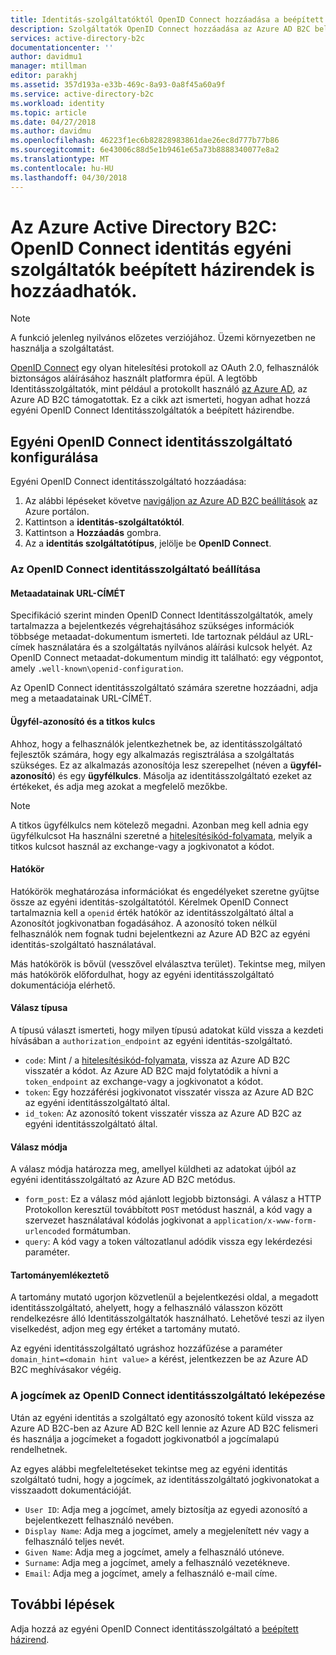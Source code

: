 ```yaml
---
title: Identitás-szolgáltatóktól OpenID Connect hozzáadása a beépített házirendek – az Azure AD B2C |} Microsoft Docs
description: Szolgáltatók OpenID Connect hozzáadása az Azure AD B2C belül beépített házirendek – áttekintés útmutató
services: active-directory-b2c
documentationcenter: ''
author: davidmu1
manager: mtillman
editor: parakhj
ms.assetid: 357d193a-e33b-469c-8a93-0a8f45a60a9f
ms.service: active-directory-b2c
ms.workload: identity
ms.topic: article
ms.date: 04/27/2018
ms.author: davidmu
ms.openlocfilehash: 46223f1ec6b82828983861dae26ec8d777b77b86
ms.sourcegitcommit: 6e43006c88d5e1b9461e65a73b8888340077e8a2
ms.translationtype: MT
ms.contentlocale: hu-HU
ms.lasthandoff: 04/30/2018
---
```

# <a name="azure-active-directory-b2c-add-a-custom-openid-connect-identity-provider-in-built-in-policies"></a>Az Azure Active Directory B2C: OpenID Connect identitás egyéni szolgáltatók beépített házirendek is hozzáadhatók.

>[!NOTE]
> A funkció jelenleg nyilvános előzetes verziójához. Üzemi környezetben ne használja a szolgáltatást.

[OpenID Connect](http://openid.net/specs/openid-connect-core-1_0.html) egy olyan hitelesítési protokoll az OAuth 2.0, felhasználók biztonságos aláírásához használt platformra épül. A legtöbb Identitásszolgáltatók, mint például a protokollt használó [az Azure AD](active-directory-b2c-setup-oidc-azure-active-directory.md), az Azure AD B2C támogatottak. Ez a cikk azt ismerteti, hogyan adhat hozzá egyéni OpenID Connect Identitásszolgáltatók a beépített házirendbe.

## <a name="configuring-a-custom-openid-connect-identity-provider"></a>Egyéni OpenID Connect identitásszolgáltató konfigurálása

Egyéni OpenID Connect identitásszolgáltató hozzáadása:

1. Az alábbi lépéseket követve [navigáljon az Azure AD B2C beállítások](active-directory-b2c-app-registration.md#navigate-to-b2c-settings) az Azure portálon.
1. Kattintson a **identitás-szolgáltatóktól**.
1. Kattintson a **Hozzáadás** gombra.
1. Az a **identitás szolgáltatótípus**, jelölje be **OpenID Connect**.

### <a name="setting-up-the-openid-connect-identity-provider"></a>Az OpenID Connect identitásszolgáltató beállítása

#### <a name="metadata-url"></a>Metaadatainak URL-CÍMÉT

Specifikáció szerint minden OpenID Connect Identitásszolgáltatók, amely tartalmazza a bejelentkezés végrehajtásához szükséges információk többsége metaadat-dokumentum ismerteti. Ide tartoznak például az URL-címek használatára és a szolgáltatás nyilvános aláírási kulcsok helyét. Az OpenID Connect metaadat-dokumentum mindig itt található: egy végpontot, amely `.well-known\openid-configuration`.

Az OpenID Connect identitásszolgáltató számára szeretne hozzáadni, adja meg a metaadatainak URL-CÍMÉT.

#### <a name="client-id-and-secret"></a>Ügyfél-azonosító és a titkos kulcs

Ahhoz, hogy a felhasználók jelentkezhetnek be, az identitásszolgáltató fejlesztők számára, hogy egy alkalmazás regisztrálása a szolgáltatás szükséges. Ez az alkalmazás azonosítója lesz szerepelhet (néven a **ügyfél-azonosító**) és egy **ügyfélkulcs**. Másolja az identitásszolgáltató ezeket az értékeket, és adja meg azokat a megfelelő mezőkbe.

> [!NOTE]
> A titkos ügyfélkulcs nem kötelező megadni. Azonban meg kell adnia egy ügyfélkulcsot Ha használni szeretné a [hitelesítésikód-folyamata](http://openid.net/specs/openid-connect-core-1_0.html#CodeFlowAuth), melyik a titkos kulcsot használ az exchange-vagy a jogkivonatot a kódot.

#### <a name="scope"></a>Hatókör

Hatókörök meghatározása információkat és engedélyeket szeretne gyűjtse össze az egyéni identitás-szolgáltatótól. Kérelmek OpenID Connect tartalmaznia kell a `openid` érték hatókör az identitásszolgáltató által a Azonosítót jogkivonatban fogadásához. A azonosító token nélkül felhasználók nem fognak tudni bejelentkezni az Azure AD B2C az egyéni identitás-szolgáltató használatával.

Más hatókörök is bővül (vesszővel elválasztva terület). Tekintse meg, milyen más hatókörök előfordulhat, hogy az egyéni identitásszolgáltató dokumentációja elérhető.

#### <a name="response-type"></a>Válasz típusa

A típusú választ ismerteti, hogy milyen típusú adatokat küld vissza a kezdeti hívásában a `authorization_endpoint` az egyéni identitás-szolgáltató. 

* `code`: Mint / a [hitelesítésikód-folyamata](http://openid.net/specs/openid-connect-core-1_0.html#CodeFlowAuth), vissza az Azure AD B2C visszatér a kódot. Az Azure AD B2C majd folytatódik a hívni a `token_endpoint` az exchange-vagy a jogkivonatot a kódot.
* `token`: Egy hozzáférési jogkivonatot visszatér vissza az Azure AD B2C az egyéni identitásszolgáltató által.
* `id_token`: Az azonosító tokent visszatér vissza az Azure AD B2C az egyéni identitásszolgáltató által.


#### <a name="response-mode"></a>Válasz módja

A válasz módja határozza meg, amellyel küldheti az adatokat újból az egyéni identitásszolgáltató az Azure AD B2C metódus.

* `form_post`: Ez a válasz mód ajánlott legjobb biztonsági. A válasz a HTTP Protokollon keresztül továbbított `POST` metódust használ, a kód vagy a szervezet használatával kódolás jogkivonat a `application/x-www-form-urlencoded` formátumban.
* `query`: A kód vagy a token változatlanul adódik vissza egy lekérdezési paraméter.


#### <a name="domain-hint"></a>Tartományemlékeztető

A tartomány mutató ugorjon közvetlenül a bejelentkezési oldal, a megadott identitásszolgáltató, ahelyett, hogy a felhasználó válasszon között rendelkezésre álló Identitásszolgáltatók használható. Lehetővé teszi az ilyen viselkedést, adjon meg egy értéket a tartomány mutató.

Az egyéni identitásszolgáltató ugráshoz hozzáfűzése a paraméter `domain_hint=<domain hint value>` a kérést, jelentkezzen be az Azure AD B2C meghívásakor végéig.


### <a name="mapping-the-claims-from-the-openid-connect-identity-provider"></a>A jogcímek az OpenID Connect identitásszolgáltató leképezése

Után az egyéni identitás a szolgáltató egy azonosító tokent küld vissza az Azure AD B2C-ben az Azure AD B2C kell lennie az Azure AD B2C felismeri és használja a jogcímeket a fogadott jogkivonatból a jogcímalapú rendelhetnek. 

Az egyes alábbi megfeleltetéseket tekintse meg az egyéni identitás szolgáltató tudni, hogy a jogcímek, az identitásszolgáltató jogkivonatokat a visszaadott dokumentációját.

* `User ID`: Adja meg a jogcímet, amely biztosítja az egyedi azonosító a bejelentkezett felhasználó nevében.
* `Display Name`: Adja meg a jogcímet, amely a megjelenített név vagy a felhasználó teljes nevét.
* `Given Name`: Adja meg a jogcímet, amely a felhasználó utóneve.
* `Surname`: Adja meg a jogcímet, amely a felhasználó vezetékneve.
* `Email`: Adja meg a jogcímet, amely a felhasználó e-mail címe.

## <a name="next-steps"></a>További lépések

Adja hozzá az egyéni OpenID Connect identitásszolgáltató a [beépített házirend](active-directory-b2c-reference-policies.md).
